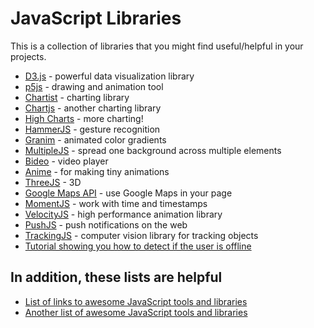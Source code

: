 # JavaScript Libraries

This is a collection of libraries that you might find useful/helpful in your projects.

* [D3.js](https://d3js.org/) - powerful data visualization library
* [p5js](https://p5js.org/) - drawing and animation tool
* [Chartist](https://gionkunz.github.io/chartist-js/) - charting library
* [Chartjs](http://www.chartjs.org/) - another charting library
* [High Charts](https://www.highcharts.com/) - more charting!
* [HammerJS](http://hammerjs.github.io/) - gesture recognition
* [Granim](https://sarcadass.github.io/granim.js/) - animated color gradients
* [MultipleJS](https://multiple.js.org/) - spread one background across multiple elements
* [Bideo](https://rishabhp.github.io/bideo.js/) - video player
* [Anime](http://animejs.com/) - for making tiny animations
* [ThreeJS](https://threejs.org/) - 3D
* [Google Maps API](https://developers.google.com/maps/documentation/javascript/) - use Google Maps in your page
* [MomentJS](https://momentjs.com/) - work with time and timestamps
* [VelocityJS](http://velocityjs.org/) - high performance animation library
* [PushJS](https://pushjs.org/) - push notifications on the web
* [TrackingJS](https://trackingjs.com/docs.html#introduction) - computer vision library for tracking objects
* [Tutorial showing you how to detect if the user is offline](https://mxb.at/blog/youre-offline/)

## In addition, these lists are helpful

* [List of links to awesome JavaScript tools and libraries](https://github.com/sorrycc/awesome-javascript)
* [Another list of awesome JavaScript tools and libraries](https://github.com/uhub/awesome-javascript)